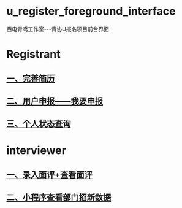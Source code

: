 # u_register_foreground_interface
西电青鸢工作室---青协U报名项目前台界面


# Registrant

## [一、完善简历](https://otkyd4jmkr.feishu.cn/docs/doccnjLQUk3uEtGIXw0AxJOTfZd)
## [二、用户申报——我要申报](https://otkyd4jmkr.feishu.cn/docs/doccn0xkKjnvy9tvMYtKB28x5Db)
## [三、个人状态查询](https://otkyd4jmkr.feishu.cn/docs/doccnPLoQDDbWa6iEKDmgkE6iQf)


# interviewer

## [一、录入面评+查看面评](https://otkyd4jmkr.feishu.cn/docs/doccnvjBUIua7CJA51QuuSQ4reS)
## [二、小程序查看部门招新数据](https://otkyd4jmkr.feishu.cn/docs/doccnzPUXcVgIER5z5PO8nBaNZf)